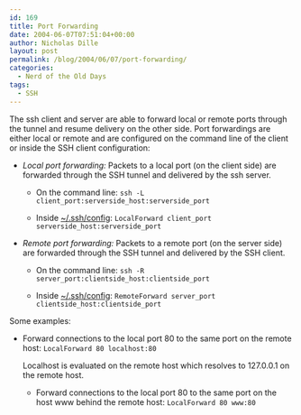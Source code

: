 ```yaml
---
id: 169
title: Port Forwarding
date: 2004-06-07T07:51:04+00:00
author: Nicholas Dille
layout: post
permalink: /blog/2004/06/07/port-forwarding/
categories:
  - Nerd of the Old Days
tags:
  - SSH
---
```

The ssh client and server are able to forward local or remote ports through the tunnel and resume delivery on the other side. Port forwardings are either local or remote and are configured on the command line of the client or inside the SSH client configuration:<!--more-->

* _Local port forwarding:_ Packets to a local port (on the client side) are forwarded through the SSH tunnel and delivered by the ssh server.

  * On the command line: `ssh -L client_port:serverside_host:serverside_port`

  * Inside [~/.ssh/config](/blog/2004/03/10/client-configuration/): `LocalForward client_port serverside_host:serverside_port`

* _Remote port forwarding:_ Packets to a remote port (on the server side) are forwarded through the SSH tunnel and delivered by the SSH client.

  * On the command line: `ssh -R server_port:clientside_host:clientside_port`

  * Inside [~/.ssh/config](/blog/2005/11/27/server-configuration/): `RemoteForward server_port clientside_host:clientside_port`

Some examples:

* Forward connections to the local port 80 to the same port on the remote host: `LocalForward 80 localhost:80`

  Localhost is evaluated on the remote host which resolves to 127.0.0.1 on the remote host.

  * Forward connections to the local port 80 to the same port on the host www behind the remote host: `LocalForward 80 www:80`